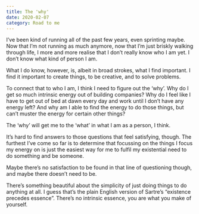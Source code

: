 ```yaml
---
title: The 'why'
date: 2020-02-07
category: Road to me
---
```


I’ve been kind of running all of the past few years, even sprinting maybe. Now that I’m not running as much anymore, now that I’m just briskly walking through life, I more and more realise that I don’t really know who I am yet. I don’t know what kind of person I am.

What I do know, however, is, albeit in broad strokes, what I find important. I find it important to create things, to be creative, and to solve problems.

To connect that to who I am, I think I need to figure out the ‘why’. Why do I get so much intrinsic energy out of building companies? Why do I feel like I have to get out of bed at dawn every day and work until I don’t have any energy left? And why am I able to find the energy to do those things, but can’t muster the energy for certain other things?

The ‘why’ will get me to the ‘what’ in what I am as a person, I think.

It’s hard to find answers to those questions that feel satisfying, though. The furthest I’ve come so far is to determine that focussing on the things I focus my energy on is just the easiest way for me to fulfil my existential need to do something and be someone.

Maybe there’s no satisfaction to be found in that line of questioning though, and maybe there doesn’t need to be.

There’s something beautiful about the simplicity of just doing things to do anything at all. I guess that’s the plain English version of Sartre’s “existence precedes essence”. There’s no intrinsic essence, you are what you make of yourself.

